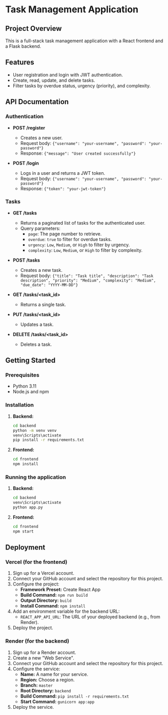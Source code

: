 # Task Management Application

## Project Overview

This is a full-stack task management application with a React frontend and a Flask backend.

## Features

- User registration and login with JWT authentication.
- Create, read, update, and delete tasks.
- Filter tasks by overdue status, urgency (priority), and complexity.

## API Documentation

### Authentication

- **POST /register**
  - Creates a new user.
  - Request body: `{"username": "your-username", "password": "your-password"}`
  - Response: `{"message": "User created successfully"}`

- **POST /login**
  - Logs in a user and returns a JWT token.
  - Request body: `{"username": "your-username", "password": "your-password"}`
  - Response: `{"token": "your-jwt-token"}`

### Tasks

- **GET /tasks**
  - Returns a paginated list of tasks for the authenticated user.
  - Query parameters:
    - `page`: The page number to retrieve.
    - `overdue`: `true` to filter for overdue tasks.
    - `urgency`: `Low`, `Medium`, or `High` to filter by urgency.
    - `complexity`: `Low`, `Medium`, or `High` to filter by complexity.

- **POST /tasks**
  - Creates a new task.
  - Request body: `{"title": "Task title", "description": "Task description", "priority": "Medium", "complexity": "Medium", "due_date": "YYYY-MM-DD"}`

- **GET /tasks/<task_id>**
  - Returns a single task.

- **PUT /tasks/<task_id>**
  - Updates a task.

- **DELETE /tasks/<task_id>**
  - Deletes a task.

## Getting Started

### Prerequisites

- Python 3.11
- Node.js and npm

### Installation

1.  **Backend:**
    ```bash
    cd backend
    python -m venv venv
    venv\Scripts\activate
    pip install -r requirements.txt
    ```

2.  **Frontend:**
    ```bash
    cd frontend
    npm install
    ```

### Running the application

1.  **Backend:**
    ```bash
    cd backend
    venv\Scripts\activate
    python app.py
    ```

2.  **Frontend:**
    ```bash
    cd frontend
    npm start
    ```

## Deployment

### Vercel (for the frontend)

1.  Sign up for a Vercel account.
2.  Connect your GitHub account and select the repository for this project.
3.  Configure the project:
    -   **Framework Preset:** Create React App
    -   **Build Command:** `npm run build`
    -   **Output Directory:** `build`
    -   **Install Command:** `npm install`
4.  Add an environment variable for the backend URL:
    -   `REACT_APP_API_URL`: The URL of your deployed backend (e.g., from Render).
5.  Deploy the project.

### Render (for the backend)

1.  Sign up for a Render account.
2.  Create a new "Web Service".
3.  Connect your GitHub account and select the repository for this project.
4.  Configure the service:
    -   **Name:** A name for your service.
    -   **Region:** Choose a region.
    -   **Branch:** `master`
    -   **Root Directory:** `backend`
    -   **Build Command:** `pip install -r requirements.txt`
    -   **Start Command:** `gunicorn app:app`
5.  Deploy the service.
